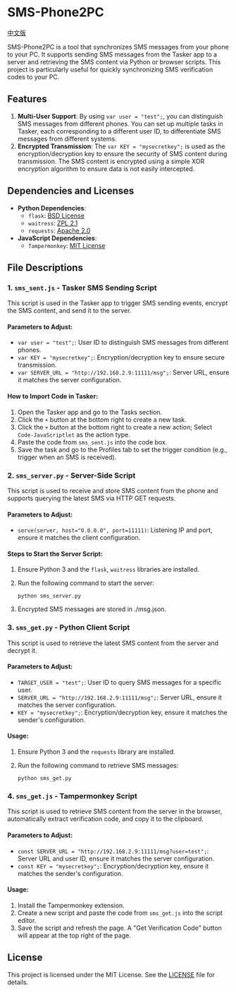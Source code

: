 # SMS-Phone2PC

 [中文版](./README.zh_CN.md)

SMS-Phone2PC is a tool that synchronizes SMS messages from your phone to your PC. It supports sending SMS messages from the Tasker app to a server and retrieving the SMS content via Python or browser scripts. This project is particularly useful for quickly synchronizing SMS verification codes to your PC.

## Features

1. **Multi-User Support**: By using `var user = "test";`, you can distinguish SMS messages from different phones. You can set up multiple tasks in Tasker, each corresponding to a different user ID, to differentiate SMS messages from different systems.
2. **Encrypted Transmission**: The `var KEY = "mysecretkey";` is used as the encryption/decryption key to ensure the security of SMS content during transmission. The SMS content is encrypted using a simple XOR encryption algorithm to ensure data is not easily intercepted.

## Dependencies and Licenses

- **Python Dependencies**:
  - `flask`: [BSD License](https://github.com/pallets/flask/blob/main/LICENSE.rst)
  - `waitress`: [ZPL 2.1](https://github.com/Pylons/waitress/blob/master/LICENSE.txt)
  - `requests`: [Apache 2.0](https://github.com/psf/requests/blob/main/LICENSE)
- **JavaScript Dependencies**:
  - `Tampermonkey`: [MIT License](https://tampermonkey.net/)

## File Descriptions

### 1. `sms_sent.js` - Tasker SMS Sending Script

This script is used in the Tasker app to trigger SMS sending events, encrypt the SMS content, and send it to the server.

#### Parameters to Adjust:

- `var user = "test";`: User ID to distinguish SMS messages from different phones.
- `var KEY = "mysecretkey";`: Encryption/decryption key to ensure secure transmission.
- `var SERVER_URL = "http://192.168.2.9:11111/msg";`: Server URL, ensure it matches the server configuration.

#### How to Import Code in Tasker:

1. Open the Tasker app and go to the Tasks section.
2. Click the `+` button at the bottom right to create a new task.
3. Click the `+` button at the bottom right to create a new action; Select `Code-JavaScriptlet` as the action type.
4. Paste the code from `sms_sent.js` into the code box.
5. Save the task and go to the Profiles tab to set the trigger condition (e.g., trigger when an SMS is received).

### 2. `sms_server.py` - Server-Side Script

This script is used to receive and store SMS content from the phone and supports querying the latest SMS via HTTP GET requests.

#### Parameters to Adjust:

- `serve(server, host="0.0.0.0", port=11111)`: Listening IP and port, ensure it matches the client configuration.

#### Steps to Start the Server Script:

1. Ensure Python 3 and the `flask`, `waitress` libraries are installed.

2. Run the following command to start the server:



   ```
   python sms_server.py
   ```
3. Encrypted SMS messages are stored in ./msg.json.


### 3. `sms_get.py` - Python Client Script

This script is used to retrieve the latest SMS content from the server and decrypt it.

#### Parameters to Adjust:

- `TARGET_USER = "test";`: User ID to query SMS messages for a specific user.
- `SERVER_URL = "http://192.168.2.9:11111/msg";`: Server URL, ensure it matches the server configuration.
- `KEY = "mysecretkey";`: Encryption/decryption key, ensure it matches the sender's configuration.

#### Usage:

1. Ensure Python 3 and the `requests` library are installed.

2. Run the following command to retrieve SMS messages:



   ```
   python sms_get.py
   ```

### 4. `sms_get.js` - Tampermonkey Script

This script is used to retrieve SMS content from the server in the browser, automatically extract verification code, and copy it to the clipboard.

#### Parameters to Adjust:

- `const SERVER_URL = "http://192.168.2.9:11111/msg?user=test";`: Server URL and user ID, ensure it matches the server configuration.
- `const KEY = "mysecretkey";`: Encryption/decryption key, ensure it matches the sender's configuration.

#### Usage:

1. Install the Tampermonkey extension.
2. Create a new script and paste the code from `sms_get.js` into the script editor.
3. Save the script and refresh the page. A "Get Verification Code" button will appear at the top right of the page.

## License

This project is licensed under the MIT License. See the [LICENSE](https://./LICENSE) file for details.